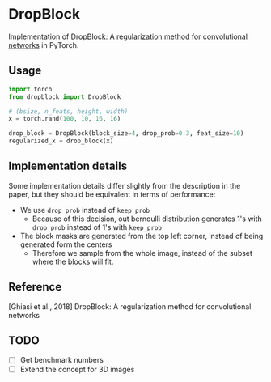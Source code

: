 # DropBlock

Implementation of [DropBlock: A regularization method for convolutional networks](https://arxiv.org/pdf/1810.12890.pdf) 
in PyTorch.

## Usage

````python
import torch
from dropblock import DropBlock

# (bsize, n_feats, height, width)
x = torch.rand(100, 10, 16, 16)

drop_block = DropBlock(block_size=4, drop_prob=0.3, feat_size=10)
regularized_x = drop_block(x)
````

## Implementation details

Some implementation details differ slightly from the description in the paper, 
but they should be equivalent in terms of performance:

 - We use `drop_prob` instead of `keep_prob`
    - Because of this decision, out bernoulli distribution 
 generates 1's with `drop_prob` instead of 1's with `keep_prob`
 - The block masks are generated from the top left corner, 
 instead of being generated form the centers
    - Therefore we sample from the whole image, instead of the subset 
    where the blocks will fit.
 
## Reference
[Ghiasi et al., 2018] DropBlock: A regularization method for convolutional networks

## TODO
- [ ] Get benchmark numbers
- [ ] Extend the concept for 3D images
